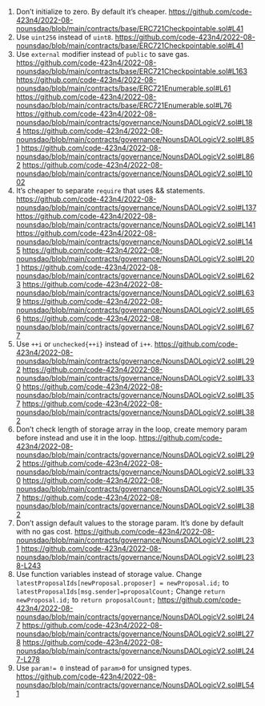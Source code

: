 1.	Don’t initialize to zero. By default it’s cheaper.
https://github.com/code-423n4/2022-08-nounsdao/blob/main/contracts/base/ERC721Checkpointable.sol#L41
2.	Use `uint256` instead of `uint8`.
https://github.com/code-423n4/2022-08-nounsdao/blob/main/contracts/base/ERC721Checkpointable.sol#L41
3.	Use `external` modifier instead of `public` to save gas.
https://github.com/code-423n4/2022-08-nounsdao/blob/main/contracts/base/ERC721Checkpointable.sol#L163
https://github.com/code-423n4/2022-08-nounsdao/blob/main/contracts/base/ERC721Enumerable.sol#L61
https://github.com/code-423n4/2022-08-nounsdao/blob/main/contracts/base/ERC721Enumerable.sol#L76
https://github.com/code-423n4/2022-08-nounsdao/blob/main/contracts/governance/NounsDAOLogicV2.sol#L184
https://github.com/code-423n4/2022-08-nounsdao/blob/main/contracts/governance/NounsDAOLogicV2.sol#L851
https://github.com/code-423n4/2022-08-nounsdao/blob/main/contracts/governance/NounsDAOLogicV2.sol#L862
https://github.com/code-423n4/2022-08-nounsdao/blob/main/contracts/governance/NounsDAOLogicV2.sol#L1002
4.	It’s cheaper to separate `require` that uses && statements.
https://github.com/code-423n4/2022-08-nounsdao/blob/main/contracts/governance/NounsDAOLogicV2.sol#L137
https://github.com/code-423n4/2022-08-nounsdao/blob/main/contracts/governance/NounsDAOLogicV2.sol#L141
https://github.com/code-423n4/2022-08-nounsdao/blob/main/contracts/governance/NounsDAOLogicV2.sol#L145
https://github.com/code-423n4/2022-08-nounsdao/blob/main/contracts/governance/NounsDAOLogicV2.sol#L201
https://github.com/code-423n4/2022-08-nounsdao/blob/main/contracts/governance/NounsDAOLogicV2.sol#L623
https://github.com/code-423n4/2022-08-nounsdao/blob/main/contracts/governance/NounsDAOLogicV2.sol#L639
https://github.com/code-423n4/2022-08-nounsdao/blob/main/contracts/governance/NounsDAOLogicV2.sol#L656
https://github.com/code-423n4/2022-08-nounsdao/blob/main/contracts/governance/NounsDAOLogicV2.sol#L677
5.	Use `++i` or `unchecked{++i}` instead of `i++`.
https://github.com/code-423n4/2022-08-nounsdao/blob/main/contracts/governance/NounsDAOLogicV2.sol#L292
https://github.com/code-423n4/2022-08-nounsdao/blob/main/contracts/governance/NounsDAOLogicV2.sol#L330
https://github.com/code-423n4/2022-08-nounsdao/blob/main/contracts/governance/NounsDAOLogicV2.sol#L357
https://github.com/code-423n4/2022-08-nounsdao/blob/main/contracts/governance/NounsDAOLogicV2.sol#L382
6.	Don’t check length of storage array in the loop, create memory param before instead and use it in the loop.
https://github.com/code-423n4/2022-08-nounsdao/blob/main/contracts/governance/NounsDAOLogicV2.sol#L292
https://github.com/code-423n4/2022-08-nounsdao/blob/main/contracts/governance/NounsDAOLogicV2.sol#L330
https://github.com/code-423n4/2022-08-nounsdao/blob/main/contracts/governance/NounsDAOLogicV2.sol#L357
https://github.com/code-423n4/2022-08-nounsdao/blob/main/contracts/governance/NounsDAOLogicV2.sol#L382
7.	Don’t assign default values to the storage param. It’s done by default with no gas cost.
https://github.com/code-423n4/2022-08-nounsdao/blob/main/contracts/governance/NounsDAOLogicV2.sol#L231
https://github.com/code-423n4/2022-08-nounsdao/blob/main/contracts/governance/NounsDAOLogicV2.sol#L238-L243
8.	Use function variables instead of storage value.
Change `latestProposalIds[newProposal.proposer] = newProposal.id;` to `latestProposalIds[msg.sender]=proposalCount;`
Change `return newProposal.id;` to `return proposalCount;`
https://github.com/code-423n4/2022-08-nounsdao/blob/main/contracts/governance/NounsDAOLogicV2.sol#L247
https://github.com/code-423n4/2022-08-nounsdao/blob/main/contracts/governance/NounsDAOLogicV2.sol#L278
https://github.com/code-423n4/2022-08-nounsdao/blob/main/contracts/governance/NounsDAOLogicV2.sol#L247-L278
9.	Use `param!= 0` instead of `param>0` for unsigned types.
https://github.com/code-423n4/2022-08-nounsdao/blob/main/contracts/governance/NounsDAOLogicV2.sol#L541
